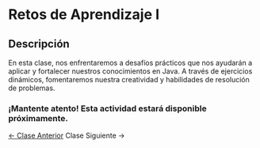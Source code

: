 # Retos de Aprendizaje I

## Descripción

En esta clase, nos enfrentaremos a desafíos prácticos que nos ayudarán a aplicar y fortalecer nuestros conocimientos en Java. A través de ejercicios dinámicos, fomentaremos nuestra creatividad y habilidades de resolución de problemas.

### ¡Mantente atento! Esta actividad estará disponible próximamente.

<div class="navigation-buttons">
    <a href="#/class02" class="prev-button">← Clase Anterior</a>
    <a class="next-button disabled">Clase Siguiente →</a>
</div>